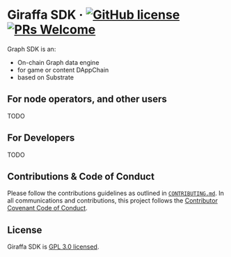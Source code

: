 # Giraffa SDK &middot; [![GitHub license](https://img.shields.io/github/license/giraffalabs/giraffa-sdk)](LICENSE) [![PRs Welcome](https://img.shields.io/badge/PRs-welcome-brightgreen.svg)](CONTRIBUTING.md)

Graph SDK is an:

- On-chain Graph data engine
- for game or content DAppChain
- based on Substrate

## For node operators, and other users

TODO

## For Developers

TODO

## Contributions & Code of Conduct

Please follow the contributions guidelines as outlined in [`CONTRIBUTING.md`](CONTRIBUTING.md). 
In all communications and contributions, this project follows the [Contributor Covenant Code of Conduct](CODE_OF_CONDUCT.md).

## License

Giraffa SDK is [GPL 3.0 licensed](LICENSE).
